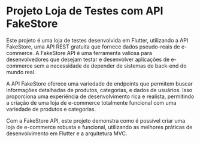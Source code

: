 # Projeto Loja de Testes com API FakeStore

Este projeto é uma loja de testes desenvolvida em Flutter, utilizando a API FakeStore, uma API REST gratuita que fornece dados pseudo-reais de e-commerce. A FakeStore API é uma ferramenta valiosa para desenvolvedores que desejam testar e desenvolver aplicações de e-commerce sem a necessidade de depender de sistemas de back-end do mundo real.

A API FakeStore oferece uma variedade de endpoints que permitem buscar informações detalhadas de produtos, categorias, e dados de usuários. Isso proporciona uma experiência de desenvolvimento rica e realista, permitindo a criação de uma loja de e-commerce totalmente funcional com uma variedade de produtos e categorias.

Com a FakeStore API, este projeto demonstra como é possível criar uma loja de e-commerce robusta e funcional, utilizando as melhores práticas de desenvolvimento em Flutter e a arquitetura MVC.
